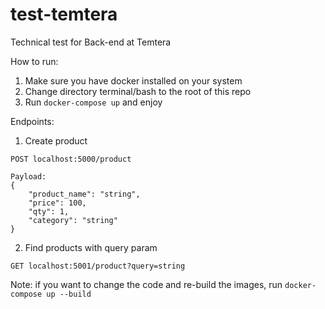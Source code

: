 # test-temtera
Technical test for Back-end at Temtera

How to run:
1) Make sure you have docker installed on your system
2) Change directory terminal/bash to the root of this repo
3) Run `docker-compose up` and enjoy

Endpoints:
1) Create product
```
POST localhost:5000/product

Payload:
{
    "product_name": "string",
    "price": 100,
    "qty": 1,
    "category": "string"
}
```
2) Find products with query param 
```
GET localhost:5001/product?query=string
```

Note: if you want to change the code and re-build the images, run `docker-compose up --build`